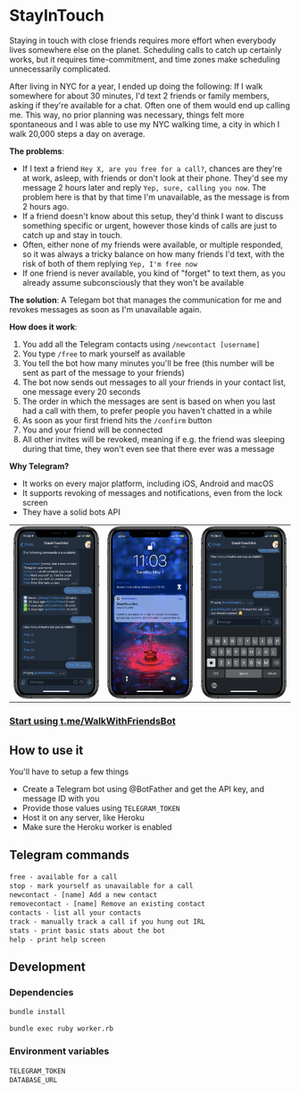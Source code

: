 # StayInTouch

Staying in touch with close friends requires more effort when everybody lives somewhere else on the planet. Scheduling calls to catch up certainly works, but it requires time-commitment, and time zones make scheduling unnecessarily complicated.

After living in NYC for a year, I ended up doing the following: If I walk somewhere for about 30 minutes, I'd text 2 friends or family members, asking if they're available for a chat. Often one of them would end up calling me. This way, no prior planning was necessary, things felt more spontaneous and I was able to use my NYC walking time, a city in which I walk 20,000 steps a day on average.

**The problems**: 

- If I text a friend `Hey X, are you free for a call?`, chances are they're at work, asleep, with friends or don't look at their phone. They'd see my message 2 hours later and reply `Yep, sure, calling you now`. The problem here is that by that time I'm unavailable, as the message is from 2 hours ago. 
- If a friend doesn't know about this setup, they'd think I want to discuss something specific or urgent, however those kinds of calls are just to catch up and stay in touch.
- Often, either none of my friends were available, or multiple responded, so it was always a tricky balance on how many friends I'd text, with the risk of both of them replying `Yep, I'm free now`
- If one friend is never available, you kind of "forget" to text them, as you already assume subconsciously that they won't be available

**The solution**: A Telegam bot that manages the communication for me and revokes messages as soon as I'm unavailable again. 

**How does it work**:

1. You add all the Telegram contacts using `/newcontact [username]`
1. You type `/free` to mark yourself as available
1. You tell the bot how many minutes you'll be free (this number will be sent as part of the message to your friends)
  1. The bot now sends out messages to all your friends in your contact list, one message every 20 seconds
  1. The order in which the messages are sent is based on when you last had a call with them, to prefer people you haven't chatted in a while
1. As soon as your first friend hits the `/confirm` button
  1. You and your friend will be connected
  1. All other invites will be revoked, meaning if e.g. the friend was sleeping during that time, they won't even see that there ever was a message

**Why Telegram?**

- It works on every major platform, including iOS, Android and macOS
- It supports revoking of messages and notifications, even from the lock screen
- They have a solid bots API

<table>
  <tr>
    <td>
      <img src="assets/screenshot1_framed.png">
    </td>
    <td>
      <img src="assets/screenshot2_framed.png">
    </td>
    <td>
      <img src="assets/screenshot3_framed.png">
    </td>
  </tr>
</table>

### [Start using t.me/WalkWithFriendsBot](https://t.me/WalkWithFriendsBot)

## How to use it

You'll have to setup a few things

- Create a Telegram bot using @BotFather and get the API key, and message ID with you
- Provide those values using `TELEGRAM_TOKEN`
- Host it on any server, like Heroku
- Make sure the Heroku worker is enabled

## Telegram commands

```
free - available for a call
stop - mark yourself as unavailable for a call
newcontact - [name] Add a new contact
removecontact - [name] Remove an existing contact
contacts - list all your contacts
track - manually track a call if you hung out IRL
stats - print basic stats about the bot
help - print help screen
```

## Development

### Dependencies

```
bundle install
```

```
bundle exec ruby worker.rb
```

### Environment variables

```
TELEGRAM_TOKEN
DATABASE_URL
```
